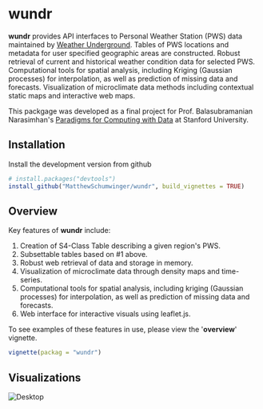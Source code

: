 
<!-- README.md is generated from README.Rmd. Please edit that file -->
wundr
=====

**wundr** provides API interfaces to Personal Weather Station (PWS) data maintained by [Weather Underground](https://www.wunderground.com). Tables of PWS locations and metadata for user specified geographic areas are constructed. Robust retrieval of current and historical weather condition data for selected PWS. Computational tools for spatial analysis, including Kriging (Gaussian processes) for interpolation, as well as prediction of missing data and forecasts. Visualization of microclimate data methods including contextual static maps and interactive web maps.

This packgage was developed as a final project for Prof. Balasubramanian Narasimhan's [Paradigms for Computing with Data](http://statweb.stanford.edu/~naras/stat290/Stat290_Website/Stat_290.html) at Stanford University.

Installation
------------

Install the development version from github

``` r
# install.packages("devtools")
install_github("MatthewSchumwinger/wundr", build_vignettes = TRUE)
```

Overview
--------

Key features of **wundr** include:

1.  Creation of S4-Class Table describing a given region's PWS.
2.  Subsettable tables based on \#1 above.
3.  Robust web retrieval of data and storage in memory.
4.  Visualization of microclimate data through density maps and time-series.
5.  Computational tools for spatial analysis, including kriging (Gaussian processes) for interpolation, as well as prediction of missing data and forecasts.
6.  Web interface for interactive visuals using leaflet.js.

To see examples of these features in use, please view the '**overview**' vignette.

``` r
vignette(packag = "wundr")
```

Visualizations
--------------

![Desktop](%22wundr/vignettes/api_illustration1.png%22)
